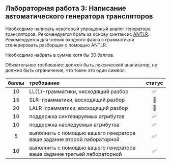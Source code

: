 ## Лабораторная работа 3: Написание автоматического генератора трансляторов

Необходимо написать некоторый упрощенный аналог генератора трансляторов. 
Рекомендуется брать за основу синтаксис [ANTLR](http://www.antlr.org). 
Рекомендуется для чтения входного файла с грамматикой сгенерировать разборщик с помощью ANTLR.

Необходимо набрать в сумме хотя бы 30 баллов.

Обязательное требование: должен быть лексический анализатор, не должно быть ограничения, что токен это один символ.

| баллы | требование | статус |
|:-----:|:-----------|:------:|
| 10    | LL(1)-грамматики, нисходящий разбор                                     | ✅ |
| 15    | SLR-грамматики, восходящий разбор                                       | 🛑 |
| 20    | LALR-грамматики, восходящий разбор                                      | 🛑 |
| 10    | поддержка синтезируемых атрибутов                                       | ✅ |
| 10    | поддержка наследуемых атрибутов                                         | ✅ |
| 5     | выполнить с помощью вашего генератора ваше задание второй лабораторной  | ✅ |
| 10    | выполнить с помощью вашего генератора ваше задание третьей лабораторной | ✅ |
